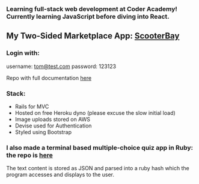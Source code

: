 ### Learning full-stack web development at Coder Academy! Currently learning JavaScript before diving into React.

## My Two-Sided Marketplace App: <a href='https://mighty-brook-03737.herokuapp.com/listings/5'>ScooterBay</a>
### Login with:

username: tom@test.com
password: 123123

Repo with full documentation <a href='https://github.com/rikifujihara/scooterbay'>here</a>

### Stack:

- Rails for MVC
- Hosted on free Heroku dyno (please excuse the slow initial load)
- Image uploads stored on AWS
- Devise used for Authentication
- Styled using Bootstrap


### I also made a terminal based multiple-choice quiz app in Ruby: the repo is <a href='https://github.com/rikifujihara/quiz-app'>here</a>
The text content is stored as JSON and parsed into a ruby hash which the program accesses and displays to the user.
